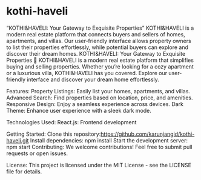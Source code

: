 # kothi-haveli
“KOTHI&amp;HAVELI: Your Gateway to Exquisite Properties” KOTHI&amp;HAVELI is a modern real estate platform that connects buyers and sellers of homes, apartments, and villas. Our user-friendly interface allows property owners to list their properties effortlessly, while potential buyers can explore and discover their dream homes.
KOTHI&HAVELI: Your Gateway to Exquisite Properties 🏡
KOTHI&HAVELI is a modern real estate platform that simplifies buying and selling properties. Whether you’re looking for a cozy apartment or a luxurious villa, KOTHI&HAVELI has you covered. Explore our user-friendly interface and discover your dream home effortlessly.

Features:
Property Listings: Easily list your homes, apartments, and villas.
Advanced Search: Find properties based on location, price, and amenities.
Responsive Design: Enjoy a seamless experience across devices.
Dark Theme: Enhance user experience with a sleek dark mode.

Technologies Used:
React.js: Frontend development

Getting Started:
Clone this repository:https://github.com/karunjangid/kothi-haveli.git
Install dependencies: npm install
Start the development server: npm start
Contributing:
We welcome contributions! Feel free to submit pull requests or open issues.

License:
This project is licensed under the MIT License - see the LICENSE file for details.
